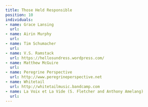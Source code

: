 ```yaml
---
title: Those Held Responsible
position: 10
individuals:
- name: Grace Lansing
  url: 
- name: Airin Murphy
  url: 
- name: Tim Schumacher
  url: 
- name: V.S. Ramstack
  url: https://hellosundress.wordpress.com/
- name: Matthew McGuire
  url: 
- name: Peregrine Perspective
  url: http://www.peregrineperspective.net
- name: Whitetail
  url: http://whitetailmusic.bandcamp.com
- name: La Voix et La Vide (S. Fletcher and Anthony Amelang)
  url: 
---
```


